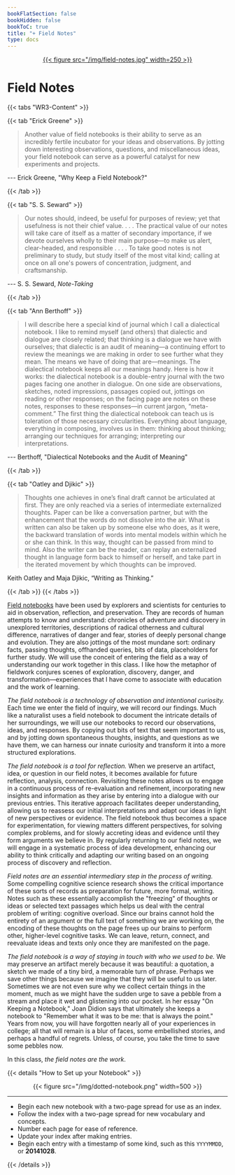 ```yaml
---
bookFlatSection: false
bookHidden: false
bookToC: true
title: "+ Field Notes"
type: docs
---
```





<a href="https://fieldnotesbrand.com/"><div style="text-align:center">{{< figure src="/img/field-notes.jpg" width=250 >}}</div></a>

# Field Notes

{{< tabs "WR3-Content" >}}


{{< tab "Erick Greene" >}} 

> Another value of field notebooks is their ability to serve as an incredibly fertile incubator for your ideas and observations. By jotting down interesting observations, questions, and miscellaneous ideas, your field notebook can serve as a powerful catalyst for new experiments and projects.  

--- Erick Greene, "Why Keep a Field Notebook?"

{{< /tab >}}


{{< tab "S. S. Seward" >}} 

> Our notes should, indeed, be useful for purposes of review; yet that usefulness is not their chief value. . . . The practical value of our notes will take care of itself as a matter of secondary importance, if we devote ourselves wholly to their main purpose—to make us alert, clear-headed, and responsible . . . . To take good notes is not preliminary to study, but study itself of the most vital kind; calling at once on all one's powers of concentration, judgment, and craftsmanship.

--- S. S. Seward, *Note-Taking*


{{< /tab >}}

{{< tab "Ann Berthoff" >}} 

> I will describe here a special kind of journal which I call a dialectical notebook. I like to remind myself (and others) that dialectic and dialogue are closely related; that thinking is a dialogue we have with ourselves; that dialectic is an audit of meaning—a continuing effort to review the meanings we are making in order to see further what they mean. The means we have of doing that are—meanings. The dialectical notebook keeps all our meanings handy. Here is how it works: the dialectical notebook is a double-entry journal with the two pages facing one another in dialogue. On one side are observations, sketches, noted impressions, passages copied out, jottings on reading or other responses; on the facing page are notes on these notes, responses to these responses—in current jargon, “meta-comment.” The first thing the dialectical notebook can teach us is toleration of those necessary circularities. Everything about language, everything in composing, involves us in them: thinking about thinking; arranging our techniques for arranging; interpreting our interpretations.

--- Berthoff, "Dialectical Notebooks and the Audit of Meaning"

{{< /tab >}}

{{< tab "Oatley and Djikic" >}} 

> Thoughts one achieves in one’s final draft cannot be articulated at first. They are only reached via a series of intermediate externalized thoughts. Paper can be like a conversation partner, but with the enhancement that the words do not dissolve into the air. What is written can also be taken up by someone else who does, as it were, the backward translation of words into mental models within which he or she can think. In this way, thought can be passed from mind to mind. Also the writer can be the reader, can replay an externalized thought in language form back to himself or herself, and take part in the iterated movement by which thoughts can be improved.

Keith Oatley and Maja Djikic, “Writing as Thinking.”

{{< /tab >}}
{{< /tabs >}}

[Field notebooks](https://en.wikipedia.org/wiki/Fieldnotes) have been used by explorers and scientists for centuries to aid in observation, reflection, and preservation. They are records of human attempts to know and understand: chronicles of adventure and discovery in unexplored territories, descriptions of radical otherness and cultural difference, narratives of danger and fear, stories of deeply personal change and evolution. They are also jottings of the most mundane sort: ordinary facts, passing thoughts, offhanded queries, bits of data, placeholders for further study. We will use the conceit of entering the field as a way of understanding our work together in this class. I like how the metaphor of fieldwork conjures scenes of exploration, discovery, danger, and transformation—experiences that I have come to associate with education and the work of learning.

*The field notebook is a technology of observation and intentional curiosity.* Each time we enter the field of inquiry, we will record our findings. Much like a naturalist uses a field notebook to document the intricate details of her surroundings, we will use our notebooks to record our observations, ideas, and responses. By copying out bits of text that seem important to us, and by jotting down spontaneous thoughts, insights, and questions as we have them, we can harness our innate curiosity and transform it into a more structured explorations. 

*The field notebook is a tool for reflection.* When we preserve an artifact, idea, or question in our field notes, it becomes available for future reflection, analysis, connection. Revisiting these notes allows us to engage in a continuous process of re-evaluation and refinement, incorporating new insights and information as they arise by entering into a dialogue with our previous entries. This iterative approach facilitates deeper understanding, allowing us to reassess our initial interpretations and adapt our ideas in light of new perspectives or evidence. The field notebook thus becomes a space for experimentation, for viewing matters different perspectives, for solving complex problems, and for slowly accreting ideas and evidence until they form arguments we believe in. By regularly returning to our field notes, we will engage in a systematic process of idea development, enhancing our ability to think critically and adapting our writing based on an ongoing process of discovery and reflection. 

*Field notes are an essential intermediary step in the process of writing.* Some compelling cognitive science research shows the critical importance of these sorts of records as preparation for future, more formal, writing. Notes such as these essentially accomplish the "freezing" of thoughts or ideas or selected text passages which helps us deal with the central problem of writing: cognitive overload. Since our brains cannot hold the entirety of an argument or the full text of something we are working on, the encoding of these thoughts on the page frees up our brains to perform other, higher-level cognitive tasks. We can leave, return, connect, and reevaluate ideas and texts only once they are manifested on the page. 

*The field notebook is a way of staying in touch with who we used to be.* We may preserve an artifact merely because it was beautiful: a quotation, a sketch we made of a tiny bird, a memorable turn of phrase. Perhaps we save other things because we imagine that they will be useful to us later. Sometimes we are not even sure why we collect certain things in the moment, much as we might have the sudden urge to save a pebble from a stream and place it wet and glistening into our pocket. In her essay "On Keeping a Notebook," Joan Didion says that ultimately she keeps a notebook to "Remember what it was to be me: that is always the point." Years from now, you will have forgotten nearly all of your experiences in college; all that will remain is a blur of faces, some embellished stories, and perhaps a handful of regrets. Unless, of course, you take the time to save some pebbles now.



In this class, *the field notes are the work*.

<!---
*The field notebook is a powerful technology of observation and intentional curiosity*. Much like a naturalist uses a field notebook to document the intricate details of their surroundings, we will use our notebooks to record our observations, ideas, and responses as we work in fields of inquiry. By copying out bits of text that seemed important to us, and by jotting down spontaneous thoughts, insights, and questions as we have them, we can harness our innate curiosity and transform it into a more structured exploration. In this class we will practice writing as tool for slow looking—as a form of meditation and close analysis.  

When we describe a thing with our own words (or sketch its outline in a drawing) we enter an intensifed mode of observation, a cognitive downshift that opens us and readies us for learning. As we endeavor to faithfully describe or represent a thing, we begin to truly *see* it, not merely look at it. Embracing this process of slow looking reveals that our habitual ways of seeing are actually a form of blindness: our mental concepts and schema are shorthands that replace perception and obscure our vision at every turn. If you try this yourself, by looking and looking (and looking again) at some ordinary object, taking note of what you see, you will begin to understand just how much escapes our initial, cursory glance. Whole worlds open in this way. In this class we will practice writing as tool for slow looking—as a form of meditation and close analysis. 


*The field notebook is a technology of observation and intentional curiosity*. When we describe a thing with our words (or sketch its outline in a drawing) we enter an intensifed mode of observation, a cognitive downshift that readies us for learning. As we endeavor to faithfully describe or represent a thing, we begin to truly *see* it, not merely look at it. Embracing this process of slow looking reveals that our habitual ways of seeing are actually a form of blindness: our mental concepts and schema are shorthands that replace perception and obscure our vision at every turn. If you try this yourself, by looking and looking (and looking again) at some ordinary object, taking note of what you see, you will begin to understand just how much escapes our initial, cursory glance. Whole worlds open in this way. In this class we will practice writing as tool for slow looking—as a form of meditation and close analysis. 

*The field notebook is a tool for reflection*. When we preserve an artifact or idea in our field notes, it becomes available for future reflection, analysis, connection. As Ann Berthoff reminds us, "thinking is a dialogue that we have with ourselves; [it is] an audit of meaning—a continuing effort to review the meanings we are making in order to see further what they mean." Some cutting-edge cognitive research shows the critical importance of these sorts of records as preparation for future, more formal, writing. Notes such as these essentially accomplish the "freezing" of thoughts or ideas or selected text passages which helps us deal with the central problem of writing: cognitive overload. Since our brains cannot hold the entirety of an argument or the full text of something we are working on, the encoding of these thoughts on the page frees up our brains to perform other, higher-level cognitive tasks. We can leave, return, connect, and reevaluate ideas and texts only once they are manifested on the page. Our field notes will become notes on notes, comments on comments, thoughts about thinking. This is the fertile swamp from which a complex idea evolves. We preserve these things in some form because we are liable to forget and they may be of great use to us later. When we fail to do so, these moments, ideas, dreams, questions, passing thoughts and bright ideas fade from memory, often irrevocably. Sometimes we are not even sure why we collect things in the moment, much as we might have the sudden urge to save a pebble from a stream and place it wet and glistening into our pocket. 

*The field notebook is a way of staying in touch with who we used to be.* We may preserve an artifact merely because it was beautiful: a quotation, a sketch we made of a leaf, a photograph, a memorable turn of phrase. Perhaps we save other things because we imagine that they will be useful to us later. Sometimes we are not even sure why we collect certain things in the moment, much as we might have the sudden urge to save a pebble from a stream and place it wet and glistening into our pocket. In her essay "On Keeping a Notebook," Joan Didion says that ultimately she keeps a notebook to "Remember what it was to be me: that is always the point." Years from now, you will have forgotten nearly all of your experiences in college; all that will remain is a blur of faces, some embellished and half-true stories, and perhaps a handful of regrets. Unless you take the time to save some pebbles now. 

This is the fertile swamp from which a complex idea evolves. Sometimes we are not even sure why we collect certain things in the moment, much as we might have the sudden urge to save a pebble from a stream and place it wet and glistening into our pocket. We'll preserve artifacts that seem important to us at the time, like pebbles we feel suddenly compelled to save from a river. And we will try to explain to ourselves why we decided to save this one thing from oblivion. Why preserve these "bits of the mind's string too short to use?" as Joan Didion once wrote.  Hopefully, the answer is not "To do well in this class" and more what Joan Didion said about keeping a notebook: "Remember what it was to be me: that is always the point."

I think we are well advised to keep on nodding terms with the people we used to be whether we find them attractive company or not. Otherwise they turn up unannounced and surprise us, come hammering on the mind’s door at 4 a.m. of a bad night and demand to know who deserted them, who betrayed them, who is going to make amends. We forget all too soon the things we thought we could never forget. We forget the loves and the betrayals alike, forget what we whispered and what we screamed, forget who we were. I have already lost touch with a couple of people I used to be . . . . It is a good idea, then, to keep in touch, and I suppose that keeping in touch is what notebooks are all about.

We will be auditors of meaning. An audit of meaning. A snapshot of our mind in time. A documentation of change. As Shari Tishman writes in her book *Slow Looking*, "Description is an ongoing act of observation, not just a tidy report of a prior internal mental state" (16). And the records made within the field notes ensure our observations will not be lost to oblivion and instead be available to us for future reflection and analysis. In this course, the field notes are the work. The thinking, observing, analyzing, planning, responding, questioning, and drafting of the course will happen within these notebooks.

Formalized curiosity, intentional curiosity. Really *seeing,* not just looking. Didion: "bits of the mind’s string too short to use"

We are all collectors. Along our way in this life we gather skills, ideas, bits of wisdom: from George Washington's false teeth, to Avogadro's number, to tips on avoiding hangovers. We also think about more pressing and more interesting matters: What does it mean to be human? What is justice? Why do I believe as I do? Our whole life, our entire education, is a long process of making such discoveries and contemplating such ponderous questions. If we are intelligent, we preserve these things in some way because we are liable to forget and they may be useful to us later. When we fail to preserve them, these moments, ideas, dreams, questions, passing thoughts and bright ideas fade from memory, often irrevocably. We tend to forget things that we try to retain in our heads, so it is often best to memorialize our prizes in some form: an external brain like a notebook or a computer file. 

We may preserve an artifact merely because it was beautiful: a quotation, a sketch we made of a leaf, a photograph, a memorable turn of phrase. Perhaps we save other things because we imagine that they will be useful to us later. Sometimes we are not even sure why we collect certain things in the moment, much as we might have the sudden urge to save a pebble from a stream and place it wet and glistening into our pocket.

This term we'll be keeping all of our course notes, thinking, inquiry, and planning ideas inside a notebook—likely a series of them. People sometimes refer to these texts as "[commonplace](https://en.wikipedia.org/wiki/Commonplace_book)" books. These books have been kept since antiquity and are a way "to compile knowledge" by constructing entry notes of various kinds including quotations, notes, sketches, plans, etc. When you think of this class, of the work of this class, I want you to think of your field notes. When you have an idea, a passing thought, when you discover an interesting quotation from a reading, when you detect a connection between our class and something outside of it, when you create an outline for your upcoming draft or receive some good advice from our teaching assistant: I want you to put it in this book. 

--->


{{< details "How to Set up your Notebook" >}}

<div style="text-align:center">{{< figure src="/img/dotted-notebook.png" width=500 >}}</div> 

---

- Begin each new notebook with a two-page spread for use as an index.
- Follow the index with a two-page spread for new vocabulary and concepts.
- Number each page for ease of reference.
- Update your index after making entries.
- Begin each entry with a timestamp of some kind, such as this `YYYYMMDD`, or **20141028**.


{{< /details >}}

